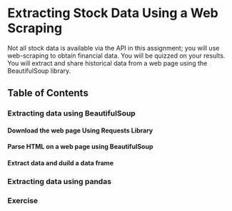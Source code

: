 # Extracting Stock Data Using a Web Scraping
Not all stock data is available via the API in this assignment; you will use web-scraping to obtain financial data. You will be quizzed on your results.
You will extract and share historical data from a web page using the BeautifulSoup library.

## Table of Contents
### Extracting data using BeautifulSoup

#### Download the web page Using Requests Library
#### Parse HTML on a web page using BeautifulSoup
#### Extract data and duild a data frame
### Extracting data using pandas

### Exercise
